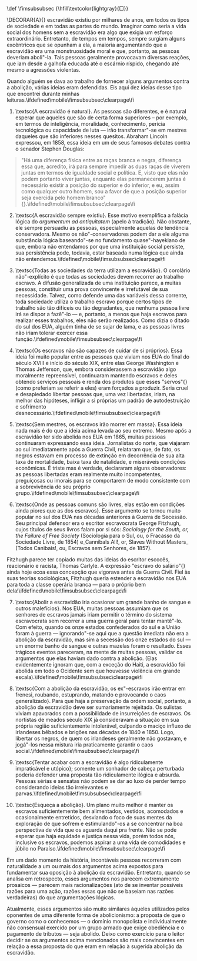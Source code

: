 \def \fimsubsubsec {\hfill\textcolor{lightgray}{$\Box$}}

\DECORAR{A}{} escravidão existiu por milhares de anos, em todos os tipos de sociedade e em todas as partes do mundo.  Imaginar como seria a vida social dos homens sem a escravidão era algo que exigia um esforço extraordinário.  Entretanto, de tempos em tempos, sempre surgiam alguns excêntricos que se opunham a ela, a maioria argumentando que a escravidão era uma monstruosidade moral e que, portanto, as pessoas deveriam aboli"-la.  Tais pessoas geralmente provocavam diversas reações, que iam desde a galhofa educada até o escárnio ríspido, chegando até mesmo a agressões violentas.

Quando alguém se dava ao trabalho de fornecer alguns argumentos contra a abolição, várias ideias eram defendidas.  Eis aqui dez ideias desse tipo que encontrei durante minhas leituras.\ifdefined\mobile\fimsubsubsec\clearpage\fi

1. \textsc{A escravidão é natural}.  As pessoas são diferentes, e é natural esperar que aqueles que são de certa forma superiores – por exemplo, em termos de inteligência, moralidade, conhecimento, perícia tecnológica ou capacidade de luta — irão transformar"-se em mestres daqueles que são inferiores nesses quesitos.  Abraham Lincoln expressou, em 1858, essa ideia em um de seus famosos debates contra o senador Stephen Douglas:

> "Há uma diferença física entre as raças branca e negra, diferença essa que, acredito, irá para sempre impedir as duas raças de viverem juntas em termos de igualdade social e política.  E, visto que elas não podem portanto viver juntas, enquanto elas permanecerem juntas é necessário existir a posição do superior e do inferior, e eu, assim como qualquer outro homem, sou a favor de que a posição superior seja exercida pelo homem branco"{}.\ifdefined\mobile\fimsubsubsec\clearpage\fi

2. \textsc{A escravidão sempre existiu}.  Esse motivo exemplifica a falácia lógica do _argumentum ad antiquitatem_ (apelo à tradição).  Não obstante, ele sempre persuadiu as pessoas, especialmente aquelas de tendência conservadora.  Mesmo os não"-conservadores podem dar a ele alguma substância lógica baseando"-se no fundamento quase"-hayekiano de que, embora não entendamos por que uma instituição social persiste, sua persistência pode, todavia, estar baseada numa lógica que ainda não entendemos.\ifdefined\mobile\fimsubsubsec\clearpage\fi

3. \textsc{Todas as sociedades da terra utilizam a escravidão}.  O corolário não"-explícito é que todas as sociedades devem recorrer ao trabalho escravo.  A difusão generalizada de uma instituição parece, a muitas pessoas, constituir uma prova convincente e irrefutável de sua necessidade.  Talvez, como defende uma das variáveis dessa corrente, toda sociedade utiliza o trabalho escravo porque certos tipos de trabalho são tão difíceis ou tão degradantes, que nenhuma pessoa livre irá se dispor a fazê"-lo — e, portanto, a menos que haja escravos para realizar esses trabalhos, eles não serão realizados.  Como dizia o ditado do sul dos EUA, alguém tinha de se sujar de lama, e as pessoas livres não iriam tolerar exercer essa função.\ifdefined\mobile\fimsubsubsec\clearpage\fi

4. \textsc{Os escravos não são capazes de cuidar de si próprios}.  Essa ideia foi muito popular entre as pessoas que viviam nos EUA do final do século XVIII e início do século XIX, entre elas George Washington e Thomas Jefferson, que, embora considerassem a escravidão algo moralmente repreensível, continuaram mantendo escravos e deles obtendo serviços pessoais e renda dos produtos que esses "servos"{} (como preferiam se referir a eles) eram forçados a produzir.  Seria cruel e desapiedado libertar pessoas que, uma vez libertadas, iriam, na melhor das hipóteses, infligir a si próprias um padrão de autodestruição e sofrimento desnecessário.\ifdefined\mobile\fimsubsubsec\clearpage\fi

5. \textsc{Sem mestres, os escravos irão morrer em massa}.  Essa ideia nada mais é do que a ideia acima levada ao seu extremo.  Mesmo após a escravidão ter sido abolida nos EUA em 1865, muitas pessoas continuaram expressando essa ideia.  Jornalistas do norte, que viajaram ao sul imediatamente após a Guerra Civil, relataram que, de fato, os negros estavam em processo de extinção em decorrência de sua alta taxa de mortalidade, baixa taxa de natalidade, e miseráveis condições econômicas.  É triste mas é verdade, declararam alguns observadores: as pessoas libertadas eram realmente muito incompetentes, preguiçosas ou imorais para se comportarem de modo consistente com a sobrevivência de seu próprio grupo.\ifdefined\mobile\fimsubsubsec\clearpage\fi

6. \textsc{Onde as pessoas comuns são livres, elas estão em condições ainda piores que as dos escravos}.  Esse argumento se tornou muito popular no sul dos EUA nas décadas anteriores à Guerra de Secessão.  Seu principal defensor era o escritor escravocrata George Fitzhugh, cujos títulos de seus livros falam por si sós: _Sociology for the South, or, the Failure of Free Society_ (Sociologia para o Sul, ou, o Fracasso da Sociedade Livre, de 1854) e_Cannibals All!, or, Slaves Without Masters_ (Todos Canibais!, ou, Escravos sem Senhores, de 1857).

Fitzhugh parece ter copiado muitas das ideias do escritor escocês, reacionário e racista, Thomas Carlyle.  A expressão "escravo do salário"{} ainda hoje ecoa essa concepção que vigorava antes da Guerra Civil.  Fiel às suas teorias sociológicas, Fitzhugh queria estender a escravidão nos EUA para toda a classe operária branca — para o próprio bem dela!\ifdefined\mobile\fimsubsubsec\clearpage\fi

7. \textsc{Abolir a escravidão iria ocasionar um grande banho de sangue e outros malefícios}.  Nos EUA, muitas pessoas assumiam que os senhores de escravos jamais iriam permitir o término do sistema escravocrata sem recorrer a uma guerra geral para tentar mantê"-lo.  Com efeito, quando os onze estados confederados do sul e a União foram à guerra — ignorando"-se aqui que a questão imediata não era a abolição da escravidão, mas sim a secessão dos onze estados do sul — um enorme banho de sangue e outras mazelas foram o resultado.  Esses trágicos eventos pareceram, na mente de muitas pessoas, validar os argumentos que elas haviam dado contra a abolição. (Elas evidentemente ignoram que, com a exceção do Haiti, a escravidão foi abolida em todo o Ocidente sem que houvesse violência em grande escala).\ifdefined\mobile\fimsubsubsec\clearpage\fi

8. \textsc{Com a abolição da escravidão, os ex"-escravos irão entrar em frenesi, roubando, estuprando, matando e provocando o caos generalizado}.  Para que haja a preservação da ordem social, portanto, a abolição da escravidão deve ser sumariamente rejeitada.  Os sulistas viviam apavorados com a possibilidade de insurreições de escravos.  Os nortistas de meados século XIX já consideravam a situação em sua própria região suficientemente intolerável, culpando o maciço influxo de irlandeses bêbados e brigões nas décadas de 1840 e 1850.  Logo, libertar os negros, de quem os irlandeses geralmente não gostavam, e jogá"-los nessa mistura iria praticamente garantir o caos social.\ifdefined\mobile\fimsubsubsec\clearpage\fi

9. \textsc{Tentar acabar com a escravidão é algo ridiculamente impraticável e utópico}; somente um sonhador de cabeça perturbada poderia defender uma proposta tão ridiculamente ilógica e absurda.  Pessoas sérias e sensatas não podem se dar ao luxo de perder tempo considerando ideias tão irrelevantes e parvas.\ifdefined\mobile\fimsubsubsec\clearpage\fi

10. \textsc{Esqueça a abolição}.  Um plano muito melhor é manter os escravos suficientemente bem alimentados, vestidos, acomodados e ocasionalmente entretidos, desviando o foco de suas mentes da exploração de que sofrem e estimulando"-os a se concentrar na boa perspectiva de vida que os aguarda daqui pra frente.  Não se pode esperar que haja equidade e justiça nessa vida, porém todos nós, inclusive os escravos, podemos aspirar a uma vida de comodidades e júbilo no Paraíso.\ifdefined\mobile\fimsubsubsec\clearpage\fi

Em um dado momento da história, incontáveis pessoas recorreram com naturalidade a um ou mais dos argumentos acima expostos para fundamentar sua oposição à abolição da escravidão.  Entretanto, quando se analisa em retrospecto, esses argumentos nos parecem extremamente prosaicos — parecem mais racionalizações (ato de se inventar possíveis razões para uma ação, razões essas que não se baseiam nas razões verdadeiras) do que argumentações lógicas.

Atualmente, esses argumentos são muito similares àqueles utilizados pelos oponentes de uma diferente forma de abolicionismo: a proposta de que o governo como o conhecemos — o domínio monopolista e individualmente não consensual exercido por um grupo armado que exige obediência e o pagamento de tributos — seja abolido.  Deixo como exercício para o leitor decidir se os argumentos acima mencionados são mais convincentes em relação a essa proposta do que eram em relação à sugerida abolição da escravidão.
